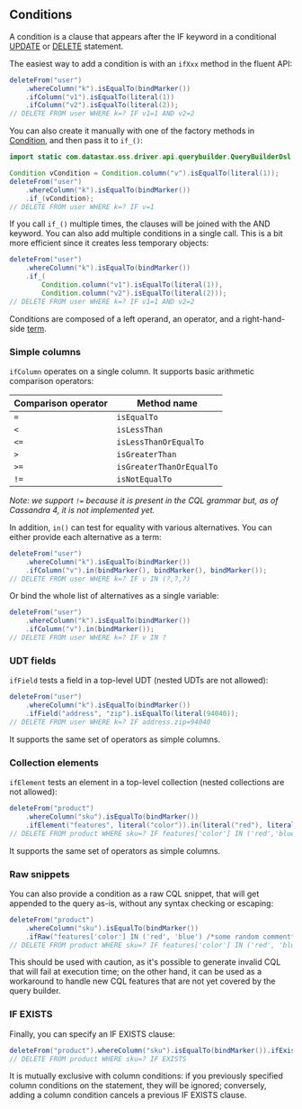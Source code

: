 ## Conditions

A condition is a clause that appears after the IF keyword in a conditional [UPDATE](../update/) or
[DELETE](../delete/) statement.

The easiest way to add a condition is with an `ifXxx` method in the fluent API:

```java
deleteFrom("user")
    .whereColumn("k").isEqualTo(bindMarker())
    .ifColumn("v1").isEqualTo(literal(1))
    .ifColumn("v2").isEqualTo(literal(2));
// DELETE FROM user WHERE k=? IF v1=1 AND v2=2    
```

You can also create it manually with one of the factory methods in [Condition], and then pass it to
`if_()`:

```java
import static com.datastax.oss.driver.api.querybuilder.QueryBuilderDsl.*;

Condition vCondition = Condition.column("v").isEqualTo(literal(1));
deleteFrom("user")
    .whereColumn("k").isEqualTo(bindMarker())
    .if_(vCondition);
// DELETE FROM user WHERE k=? IF v=1
```

If you call `if_()` multiple times, the clauses will be joined with the AND keyword. You can also
add multiple conditions in a single call. This is a bit more efficient since it creates less
temporary objects:

```java
deleteFrom("user")
    .whereColumn("k").isEqualTo(bindMarker())
    .if_(
        Condition.column("v1").isEqualTo(literal(1)), 
        Condition.column("v2").isEqualTo(literal(2)));
// DELETE FROM user WHERE k=? IF v1=1 AND v2=2
```

Conditions are composed of a left operand, an operator, and a right-hand-side
[term](../term/).

### Simple columns

`ifColumn` operates on a single column. It supports basic arithmetic comparison operators:

| Comparison operator | Method name              |
|---------------------|--------------------------|
| `=`                 | `isEqualTo`              |
| `<`                 | `isLessThan`             |
| `<=`                | `isLessThanOrEqualTo`    |
| `>`                 | `isGreaterThan`          |
| `>=`                | `isGreaterThanOrEqualTo` |
| `!=`                | `isNotEqualTo`           |

*Note: we support `!=` because it is present in the CQL grammar but, as of Cassandra 4, it is not
implemented yet.*

In addition, `in()` can test for equality with various alternatives. You can either provide each
alternative as a term:

```java
deleteFrom("user")
    .whereColumn("k").isEqualTo(bindMarker())
    .ifColumn("v").in(bindMarker(), bindMarker(), bindMarker());
// DELETE FROM user WHERE k=? IF v IN (?,?,?)
```

Or bind the whole list of alternatives as a single variable:

```java
deleteFrom("user")
    .whereColumn("k").isEqualTo(bindMarker())
    .ifColumn("v").in(bindMarker());
// DELETE FROM user WHERE k=? IF v IN ?
```

### UDT fields

`ifField` tests a field in a top-level UDT (nested UDTs are not allowed):

```java
deleteFrom("user")
    .whereColumn("k").isEqualTo(bindMarker())
    .ifField("address", "zip").isEqualTo(literal(94040));
// DELETE FROM user WHERE k=? IF address.zip=94040
```

It supports the same set of operators as simple columns.

### Collection elements

`ifElement` tests an element in a top-level collection (nested collections are not allowed):

```java
deleteFrom("product")
    .whereColumn("sku").isEqualTo(bindMarker())
    .ifElement("features", literal("color")).in(literal("red"), literal("blue"));
// DELETE FROM product WHERE sku=? IF features['color'] IN ('red','blue')
```

It supports the same set of operators as simple columns.

### Raw snippets

You can also provide a condition as a raw CQL snippet, that will get appended to the query as-is,
without any syntax checking or escaping:

```java
deleteFrom("product")
    .whereColumn("sku").isEqualTo(bindMarker())
    .ifRaw("features['color'] IN ('red', 'blue') /*some random comment*/");
// DELETE FROM product WHERE sku=? IF features['color'] IN ('red', 'blue') /*some random comment*/
```

This should be used with caution, as it's possible to generate invalid CQL that will fail at
execution time; on the other hand, it can be used as a workaround to handle new CQL features that
are not yet covered by the query builder.

### IF EXISTS

Finally, you can specify an IF EXISTS clause:

```java
deleteFrom("product").whereColumn("sku").isEqualTo(bindMarker()).ifExists();
// DELETE FROM product WHERE sku=? IF EXISTS
```

It is mutually exclusive with column conditions: if you previously specified column conditions on
the statement, they will be ignored; conversely, adding a column condition cancels a previous IF
EXISTS clause.

[Condition]: http://docs.datastax.com/en/drivers/java/4.0/com/datastax/oss/driver/api/query-builder/condition/Condition.html
